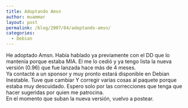 ```yaml
---
title: Adoptando Amsn
author: muammar
layout: post
permalink: /blog/2007/04/adoptando-amsn/
categories:
  - Debian
---
```

He adoptado Amsn. Había hablado ya previamente con el DD que lo mantenía porque estaba MIA. El me lo cedió y ya tengo lista la nueva versión (0.96) que fue lanzada hace más de 4 meses.  
Ya contacté a un sponsor y muy pronto estará disponible en Debian Inestable. Tuve que cambiar Y corregir varias cosas al paquete porque estaba muy descuidado. Espero solo por las correcciones que tenga que hacer sugeridas por quien me patrocina.  
En el momento que suban la nueva versión, vuelvo a postear.